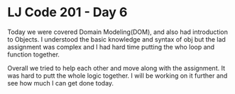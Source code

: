 # LJ Code 201 - Day 6


Today we were covered Domain Modeling(DOM), and also had introduction to Objects. I understood the basic knowledge and syntax of obj but the lad assignment was complex and I had hard time putting the who loop and function together.

Overall we tried to help each other and move along with the assignment. It was hard to putt the whole logic together. I will be working on it further and see how much I can get done today.
